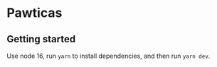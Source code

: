 # Pawticas

## Getting started

Use node 16, run `yarn` to install dependencies, and then run `yarn dev`.
